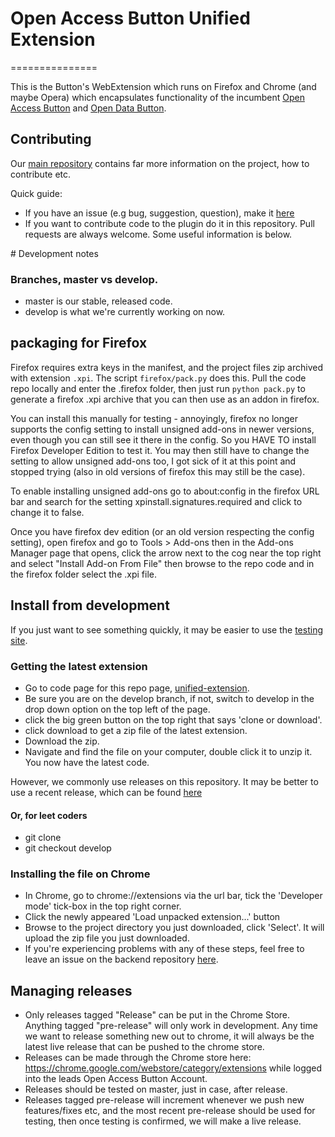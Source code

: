 # Open Access Button Unified Extension
===============

This is the Button's WebExtension which runs on Firefox and Chrome (and maybe Opera) which encapsulates functionality of the incumbent [Open Access Button](https://github.com/OAButton/oab-chromeaddon) and [Open Data Button](https://github.com/OAButton/odb-chromeaddon).

## Contributing

Our [main repository](https:github.com/oabutton/backend) contains far more information on the project, how to contribute etc.

Quick guide:

* If you have an issue (e.g bug, suggestion, question), make it [here](https://github.com/OAButton/backend/issues/new)
* If you want to contribute code to the plugin do it in this repository. Pull requests are always welcome. Some useful information is below.

# Development notes

### Branches, master vs develop.

* master is our stable, released code.
* develop is what we're currently working on now.

## packaging for Firefox

Firefox requires extra keys in the manifest, and the project files zip archived with extension ```.xpi```. The script ```firefox/pack.py``` does this. Pull the code repo locally and enter the .firefox folder, then just run ```python pack.py``` to generate a firefox .xpi archive that you can then use as an addon in firefox.

You can install this manually for testing - annoyingly, firefox no longer supports the config setting to install unsigned add-ons in newer versions, 
even though you can still see it there in the config. So you HAVE TO install Firefox Developer Edition to test it. You may then still have to change 
the setting to allow unsigned add-ons too, I got sick of it at this point and stopped trying (also in old versions of firefox this may still be the case).

To enable installing unsigned add-ons go to about:config in the firefox URL bar and search for the setting xpinstall.signatures.required and click to change 
it to false.

Once you have firefox dev edition (or an old version respecting the config setting), open firefox and go to Tools > Add-ons then in the Add-ons Manager 
page that opens, click the arrow next to the cog near the top right and select "Install Add-on From File" then browse to the repo code and in the firefox 
folder select the .xpi file.

## Install from development

If you just want to see something quickly, it may be easier to use the [testing site](oabe.test.cottagelabs.com/html/main.html).

### Getting the latest extension

* Go to code page for this repo page, [unified-extension](https://github.com/oabutton/unified-extension/).
* Be sure you are on the develop branch, if not, switch to develop in the drop down option on the top left of the page.
* click the big green button on the top right that says 'clone or download'.
* click download to get a zip file of the latest extension.
* Download the zip.
* Navigate and find the file on your computer, double click it to unzip it. You now have the latest code.

However, we commonly use releases on this repository. It may be better to use a recent release, which can be found [here](https://github.com/OAButton/unified-extension/releases)

#### Or, for leet coders

* git clone
* git checkout develop

### Installing the file on Chrome

* In Chrome, go to chrome://extensions via the url bar, tick the 'Developer mode' tick-box in the top right corner.
* Click the newly appeared 'Load unpacked extension...' button
* Browse to the project directory you just downloaded, click 'Select'. It will upload the zip file you just downloaded.
* If you're experiencing problems with any of these steps, feel free to leave an issue on the backend repository [here](https://github.com/OAButton/backend/issues/new).

## Managing releases 

* Only releases tagged "Release" can be put in the Chrome Store. Anything tagged "pre-release" will only work in development. Any time we want to release something new out to chrome, it will always be the latest live release that can be pushed to the chrome store. 
* Releases can be made through the Chrome store here: https://chrome.google.com/webstore/category/extensions while logged into the leads Open Access Button Account. 
* Releases should be tested on master, just in case, after release. 
* Releases tagged pre-release will increment whenever we push new features/fixes etc, and the most recent pre-release should be used for testing, then once testing is confirmed, we will make a live release.
